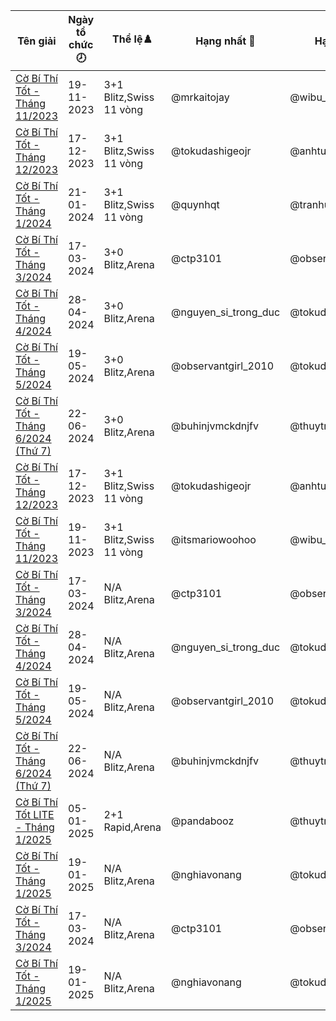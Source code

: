 Tên giải|Ngày tổ chức🕗|Thể lệ♟️|Hạng nhất 🥇|Hạng nhì 🥈|Hạng ba 🥉|Hạng 4 🏅|Hạng 5 🎖️|Hạng 6 🌟
---|---|---|---|---|---|---|---|---
<a href="https://www.chess.com/tournament/live/c-b-th-tt---thng-112023-4388644">Cờ Bí Thí Tốt - Tháng 11/2023</a>|19-11-2023|3+1 Blitz,Swiss 11 vòng|@mrkaitojay|@wibu_2k11|@meowf1|@thebloodprince|@m-dinhhoangviet|@dien_2511
<a href="https://www.chess.com/tournament/live/c-b-th-tt---thng-122023-4451780">Cờ Bí Thí Tốt - Tháng 12/2023</a>|17-12-2023|3+1 Blitz,Swiss 11 vòng|@tokudashigeojr|@anhtuanka42007|@lightinmyeye|@huythomasmuller2k9|@mcisthebest0403|@tranhuunhat
<a href="https://www.chess.com/tournament/live/c-b-th-tt--thng-12024-4519695">Cờ Bí Thí Tốt - Tháng 1/2024</a>|21-01-2024|3+1 Blitz,Swiss 11 vòng|@quynhqt|@tranhung0103|@khim_dayyyyy|@depzai81|@flakes-luv_ninym_ralei|@giabao18012010
<a href="https://www.chess.com/tournament/live/arena/c-b-th-tt--thng-32024-3264849">Cờ Bí Thí Tốt - Tháng 3/2024</a>|17-03-2024|3+0 Blitz,Arena|@ctp3101|@observantgirl_2010|@chessnikota|@tokudashigeojr|@moc2020|@hacknonamehcm
<a href="https://www.chess.com/tournament/live/arena/c-b-th-tt--thng-42024-3341354">Cờ Bí Thí Tốt - Tháng 4/2024</a>|28-04-2024|3+0 Blitz,Arena|@nguyen_si_trong_duc|@tokudashigeojr|@observantgirl_2010|@xuanvinhvioeduvn|@thuytrannonumber|@duyyt_1
<a href="https://www.chess.com/tournament/live/arena/c-b-th-tt--thng-52024-3394346">Cờ Bí Thí Tốt - Tháng 5/2024</a>|19-05-2024|3+0 Blitz,Arena|@observantgirl_2010|@tokudashigeojr|@phamminhquan01267|@thuytrannonumber|@dominhtuan|@torchversion2
<a href="https://www.chess.com/tournament/live/arena/c-b-th-tt--thng-62024-th-7-3463795">Cờ Bí Thí Tốt - Tháng 6/2024 (Thứ 7)</a>|22-06-2024|3+0 Blitz,Arena|@buhinjvmckdnjfv|@thuytrannonumber|@nqb26|@robbert_05|@tokudashigeojr|@thml123
<a href="https://www.chess.com/tournament/live/c-b-th-tt---thng-122023-4451780">Cờ Bí Thí Tốt - Tháng 12/2023</a>|17-12-2023|3+1 Blitz,Swiss 11 vòng|@tokudashigeojr|@anhtuanka42007|@lightinmyeye|@huythomasmuller2k9|@jackthecrepaa0403|@tranhuunhat
<a href="https://www.chess.com/tournament/live/c-b-th-tt---thng-112023-4388644">Cờ Bí Thí Tốt - Tháng 11/2023</a>|19-11-2023|3+1 Blitz,Swiss 11 vòng|@itsmariowoohoo|@wibu_2k11|@meowf1|@thebloodprince|@m-dinhhoangviet|@dien_2511
<a href="https://www.chess.com/tournament/live/arena/c-b-th-tt--thng-32024-3264849">Cờ Bí Thí Tốt - Tháng 3/2024</a>|17-03-2024|N/A Blitz,Arena|@ctp3101|@observantgirl_2010|@chessnikota|@tokudashigeojr|@moc2020|@hacknonamehcm
<a href="https://www.chess.com/tournament/live/arena/c-b-th-tt--thng-42024-3341354">Cờ Bí Thí Tốt - Tháng 4/2024</a>|28-04-2024|N/A Blitz,Arena|@nguyen_si_trong_duc|@tokudashigeojr|@observantgirl_2010|@xuanvinhvioeduvn|@thuytrannonumber|@duyyt_1
<a href="https://www.chess.com/tournament/live/arena/c-b-th-tt--thng-52024-3394346">Cờ Bí Thí Tốt - Tháng 5/2024</a>|19-05-2024|N/A Blitz,Arena|@observantgirl_2010|@tokudashigeojr|@phamminhquan01267|@thuytrannonumber|@dominhtuan|@torchversion2
<a href="https://www.chess.com/tournament/live/arena/c-b-th-tt--thng-62024-th-7-3463795">Cờ Bí Thí Tốt - Tháng 6/2024 (Thứ 7)</a>|22-06-2024|N/A Blitz,Arena|@buhinjvmckdnjfv|@thuytrannonumber|@nqb26|@robbert_05|@tokudashigeojr|@thml123
<a href="https://www.chess.com/tournament/live/arena/c-b-th-tt-lite--thng-12025-3921683">Cờ Bí Thí Tốt LITE - Tháng 1/2025</a>|05-01-2025|2+1 Rapid,Arena|@pandabooz|@thuytrannonumber|@nghiavonang|@haidongdz|@lch_duytuan2011|@giabao18012010
<a href="https://www.chess.com/tournament/live/arena/c-b-th-tt--thng-12025-3948057">Cờ Bí Thí Tốt - Tháng 1/2025</a>|19-01-2025|N/A Blitz,Arena|@nghiavonang|@tokudashigeojr|@sigma_snowman|@caophamnhatphuc|@nimib|@trgsonvn
<a href="https://www.chess.com/tournament/live/arena/c-b-th-tt--thng-32024-3264849">Cờ Bí Thí Tốt - Tháng 3/2024</a>|17-03-2024|N/A Blitz,Arena|@ctp3101|@observantgirl_2010|@chessnikota|@tokudashigeojr|@moc2020|@phuctin_2011
<a href="https://www.chess.com/tournament/live/arena/c-b-th-tt--thng-12025-3948057">Cờ Bí Thí Tốt - Tháng 1/2025</a>|19-01-2025|N/A Blitz,Arena|@nghiavonang|@tokudashigeojr|@friend_hnltp|@caophamnhatphuc|@nimib|@trgsonvn
